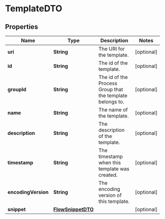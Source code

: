 

# TemplateDTO

## Properties

Name | Type | Description | Notes
------------ | ------------- | ------------- | -------------
**uri** | **String** | The URI for the template. |  [optional]
**id** | **String** | The id of the template. |  [optional]
**groupId** | **String** | The id of the Process Group that the template belongs to. |  [optional]
**name** | **String** | The name of the template. |  [optional]
**description** | **String** | The description of the template. |  [optional]
**timestamp** | **String** | The timestamp when this template was created. |  [optional]
**encodingVersion** | **String** | The encoding version of this template. |  [optional]
**snippet** | [**FlowSnippetDTO**](FlowSnippetDTO.md) |  |  [optional]



